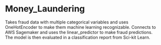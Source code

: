 # Money_Laundering
Takes fraud data with multiple categorical variables and uses OneHotEncoder to make them machine learning recognizable. Connects to AWS Sagemaker and uses the linear_predictor to make fraud predictions. The model is then evaluated in a classification report from Sci-kit Learn.
